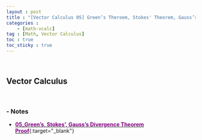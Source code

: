 ```yaml
---
layout : post
title : "[Vector Calculus 05] Green’s Theroem, Stokes' Theorem, Gauss’s Divergence Theorem Proof"
categories : 
    - [math-vcalc]
tag : [Math, Vector Calculus]
toc : true
toc_sticky : true
---
```

<br/>

## Vector Calculus 
<br/>

### - Notes

- [<span style="color:purple">**05_Green’s, Stokes', Gauss’s Divergence Theorem Proof**</span>](https://drive.google.com/file/d/15LtS-DXO8qi6PxYTeGtQ_Wy9Ge6X23ri/view?usp=share_link){:target="_blank"}

